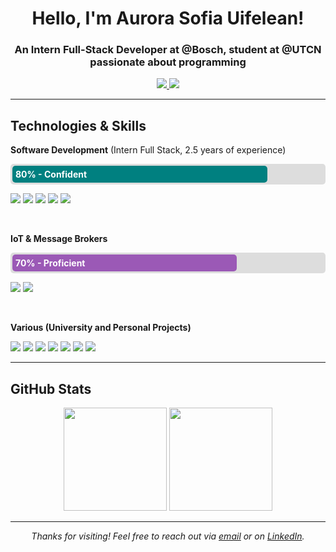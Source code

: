 <h1 align="center">Hello, I'm Aurora Sofia Uifelean!</h1>
<h3 align="center">An Intern Full-Stack Developer at @Bosch, student at @UTCN passionate about programming</h3>

<p align="center">
  <a href="https://www.linkedin.com/in/aurora-sofia-uifelean">
    <img src="https://img.shields.io/badge/-LinkedIn-blue?style=for-the-badge&logo=Linkedin&logoColor=white" />
  </a>
  <a href="mailto:aurora.uifelean@gmail.com">
    <img src="https://img.shields.io/badge/Email-Contact%20Me!-blueviolet?style=for-the-badge" />
  </a>
</p>

---

## Technologies & Skills

<!-- SOFTWARE DEVELOPMENT SECTION -->
<div>
  <p><strong>Software Development</strong> (Intern Full Stack, 2.5 years of experience)</p>
  <!-- Progress Bar -->
  <div style="background-color: #ddd; border-radius: 5px; padding: 3px;">
    <div style="background-color: #008080; width: 80%; padding: 5px; border-radius: 5px;">
      <strong style="color: #fff;">80% - Confident</strong>
    </div>
  </div>
  <!-- Badges -->
  <p>
    <img src="https://img.shields.io/badge/C%23-239120?style=for-the-badge&logo=c-sharp&logoColor=white" />
    <img src="https://img.shields.io/badge/Angular-DD0031?style=for-the-badge&logo=angular&logoColor=white" />
    <img src="https://img.shields.io/badge/Node.js-339933?style=for-the-badge&logo=nodedotjs&logoColor=white" />
    <img src="https://img.shields.io/badge/Docker-2496ED?style=for-the-badge&logo=docker&logoColor=white" />
    <img src="https://img.shields.io/badge/SQL-4479A1?style=for-the-badge&logo=database&logoColor=white" />
  </p>
</div>
<br/>

<!-- IOT & MESSAGE BROKERS SECTION -->
<div>
  <p><strong>IoT & Message Brokers</strong></p>
  <!-- Progress Bar -->
  <div style="background-color: #ddd; border-radius: 5px; padding: 3px;">
    <div style="background-color: #9b59b6; width: 70%; padding: 5px; border-radius: 5px;">
      <strong style="color: #fff;">70% - Proficient</strong>
    </div>
  </div>
  <!-- Badges -->
  <p>
    <img src="https://img.shields.io/badge/MQTT-660066?style=for-the-badge&logo=mqtt&logoColor=white" />
    <img src="https://img.shields.io/badge/RabbitMQ-FF6600?style=for-the-badge&logo=rabbitmq&logoColor=white" />
  </p>
</div>
<br/>

<!-- VARIOUS SECTION -->
<div>
  <p><strong>Various (University and Personal Projects)</strong></p>
  <!-- Badges -->
  <p>
    <img src="https://img.shields.io/badge/Java-ED8B00?style=for-the-badge&logo=java&logoColor=white" />
    <img src="https://img.shields.io/badge/C++-00599C?style=for-the-badge&logo=c%2B%2B&logoColor=white" />
    <img src="https://img.shields.io/badge/C-00599C?style=for-the-badge&logo=c&logoColor=white" />
    <img src="https://img.shields.io/badge/Python-3776AB?style=for-the-badge&logo=python&logoColor=white" />
    <img src="https://img.shields.io/badge/TypeScript-007ACC?style=for-the-badge&logo=typescript&logoColor=white" />
    <img src="https://img.shields.io/badge/Rust-000000?style=for-the-badge&logo=rust&logoColor=white" />
    <img src="https://img.shields.io/badge/Linux-Basic-FCC624?style=for-the-badge&logo=linux&logoColor=black" />
  </p>
</div>

---

## GitHub Stats

<p align="center">
  <img src="https://github-readme-stats.vercel.app/api?username=UifeleanAuroraSofia&show_icons=true&theme=radical" height="165" />
  <img src="https://github-readme-stats.vercel.app/api/top-langs/?username=UifeleanAuroraSofia&layout=compact&theme=radical" height="165" />
</p>

---

<p align="center">
  <em>Thanks for visiting! Feel free to reach out via <a href="mailto:aurora.uifelean@gmail.com">email</a> or on <a href="https://www.linkedin.com/in/aurora-sofia-uifelean">LinkedIn</a>.</em>
</p>
